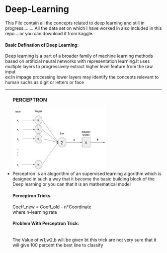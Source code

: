 # Deep-Learning
 <p>This File contain all the concepts related to deep learning and still in progress........
All the data set on which I have worked in also included in this repo....or you can download it from kaggle.</p>
<p><h4><b>Basic Defination of Deep Learning:</b></h4>
Deep learning is a part of a broader family of machine learning methods based on artificial neural networks with representation learning.It uses multiple layers to progressively extract higher level feature from the raw input<br>
ex:In impage processing lower layers may identify the concepts relevant to human suchs as digit or letters or face</p>
<hr>

<ul>
  <h3><b>PERCEPTRON</b></h3>
  <img src="Single-Perceptron.jpg" style="height:200px;width:300px";"float">
  <li style="float">Perceptron is an alogorithm of an supervised learning algorithm which is designed in such a way that it become the basic building block of the Deep learning or you can that it is an mathematical model</li>
 <h4>Perceptron Tricks</h4>
  <P >Coeff_new = Coeff_old - n*Coordinate        <br> where n-learning rate
  <h4>Problem With Perceptron Trick:</h4><br>
   The Value of w1,w2,b will be given bt this trick are not very sure that it will give 100 percent the best line to classify
   
  </P>
  
